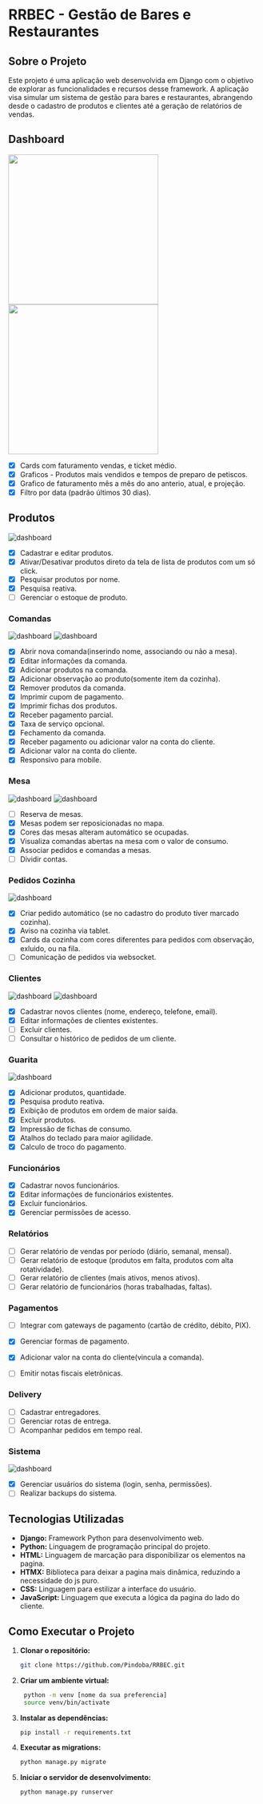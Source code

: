 # RRBEC - Gestão de Bares e Restaurantes

## Sobre o Projeto
Este projeto é uma aplicação web desenvolvida em Django com o objetivo de explorar as funcionalidades e recursos desse framework. A aplicação visa simular um sistema de gestão para bares e restaurantes, abrangendo desde o cadastro de produtos e clientes até a geração de relatórios de vendas.





## Dashboard
<!-- ![dashboard](readme/dashboard.gif) -->
<img style="" src="https://github.com/welton89/RRBEC/raw/master/readme/dashboard.gif" width="300px" ></img>
<img style="" src="https://github.com/welton89/RRBEC/raw/master/readme/dashboard.gif" width="300px" ></img>
* [x] Cards com faturamento vendas, e ticket médio.
* [x] Graficos - Produtos mais vendidos e tempos de preparo de petiscos.
* [x] Grafico de faturamento mês a mês do ano anterio, atual, e projeção.
* [x] Filtro por data (padrão últimos 30 dias).

## Produtos
![dashboard](readme/produtos.gif)
* [x] Cadastrar e editar produtos.
* [x] Ativar/Desativar produtos direto da tela de lista de produtos com um só click.
* [x] Pesquisar produtos por nome.
* [x] Pesquisa reativa.
* [ ] Gerenciar o estoque de produto.

### Comandas
![dashboard](readme/comanda1.jpeg)
![dashboard](readme/comanda2.jpeg)
* [x] Abrir nova comanda(inserindo nome, associando ou não a mesa).
* [x] Editar informações da comanda.
* [x] Adicionar produtos na comanda.
* [x] Adicionar observação ao produto(somente item da cozinha).
* [x] Remover produtos da comanda.
* [x] Imprimir cupom de pagamento.
* [x] Imprimir fichas dos produtos.
* [x] Receber pagamento parcial.
* [x] Taxa de serviço opcional.
* [x] Fechamento da comanda.
* [x] Receber pagamento ou adicionar valor na conta do cliente.
* [x] Adicionar valor na conta do cliente.
* [x] Responsivo para mobile.

### Mesa
![dashboard](readme/mesa1.jpeg)
![dashboard](readme/mesa2.jpeg)
* [ ] Reserva de mesas.
* [x] Mesas podem ser reposicionadas no mapa.
* [x] Cores das mesas alteram automático se ocupadas.
* [x] Visualiza comandas abertas na mesa com o valor de consumo.
* [x] Associar pedidos e comandas a mesas.
* [ ] Dividir contas.

### Pedidos Cozinha
![dashboard](readme/cozinha.jpeg)
* [x] Criar pedido automático (se no cadastro do produto tiver marcado cozinha).
* [x] Aviso na cozinha via tablet.
* [x] Cards da cozinha com cores diferentes para pedidos com observação, exluido, ou na fila.
* [ ] Comunicação de pedidos via websocket.

### Clientes
![dashboard](readme/cliente1.jpeg)
![dashboard](readme/cliente2.jpeg)
* [x] Cadastrar novos clientes (nome, endereço, telefone, email).
* [x] Editar informações de clientes existentes.
* [ ] Excluir clientes.
* [ ] Consultar o histórico de pedidos de um cliente.

### Guarita
![dashboard](readme/guarida.jpeg)
* [x] Adicionar produtos, quantidade.
* [x] Pesquisa produto reativa.
* [x] Exibição de produtos em ordem de maior saida.
* [x] Excluir produtos.
* [x] Impressão de fichas de consumo.
* [x] Atalhos do teclado para maior agilidade.
* [x] Calculo de troco do pagamento.

### Funcionários
* [X] Cadastrar novos funcionários.
* [x] Editar informações de funcionários existentes.
* [x] Excluir funcionários.
* [X] Gerenciar permissões de acesso.

### Relatórios
* [ ] Gerar relatório de vendas por período (diário, semanal, mensal).
* [ ] Gerar relatório de estoque (produtos em falta, produtos com alta rotatividade).
* [ ] Gerar relatório de clientes (mais ativos, menos ativos).
* [ ] Gerar relatório de funcionários (horas trabalhadas, faltas).

### Pagamentos
* [ ] Integrar com gateways de pagamento (cartão de crédito, débito, PIX).
* [x] Gerenciar formas de pagamento.
* [x] Adicionar valor na conta do cliente(vincula a comanda).
* [ ] Emitir notas fiscais eletrônicas.


### Delivery
* [ ] Cadastrar entregadores.
* [ ] Gerenciar rotas de entrega.
* [ ] Acompanhar pedidos em tempo real.

### Sistema
![dashboard](readme/login.jpeg)
* [x] Gerenciar usuários do sistema (login, senha, permissões).
* [ ] Realizar backups do sistema.

## Tecnologias Utilizadas
* **Django:** Framework Python para desenvolvimento web.
* **Python:** Linguagem de programação principal do projeto.
* **HTML:** Linguagem de marcação para disponibilizar os elementos na pagina.
* **HTMX:** Biblioteca para deixar a pagina mais dinâmica, reduzindo a necessidade do js puro.
* **CSS:** Linguagem para estilizar a interface do usuário.
* **JavaScript:** Linguagem que executa a lógica da pagina do lado do cliente.

## Como Executar o Projeto
1. **Clonar o repositório:**
   ```bash
   git clone https://github.com/Pindoba/RRBEC.git
2. **Criar um ambiente virtual:**
   ```bash
    python -m venv [nome da sua preferencia]
    source venv/bin/activate
3. **Instalar as dependências:**
   ```bash
   pip install -r requirements.txt
4. **Executar as migrations:**
   ```bash
   python manage.py migrate
5. **Iniciar o servidor de desenvolvimento:**
   ```bash
   python manage.py runserver
